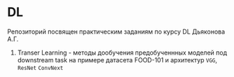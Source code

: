 # DL
Репозиторий посвящен практическим заданиям по курсу DL Дьяконова А.Г.
1. Transer Learning - методы дообучения предобученнных моделей под downstream task на примере датасета FOOD-101 и архитектур `VGG`, `ResNet` `ConvNext` 
